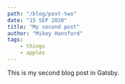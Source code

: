 ```yaml
---
path: "/blog/post-two"
date: "15 SEP 2020"
title: "My second post"
author: "Mikey Hansford"
tags:
    - things
    - apples
---
```

This is my second blog post in Gatsby.